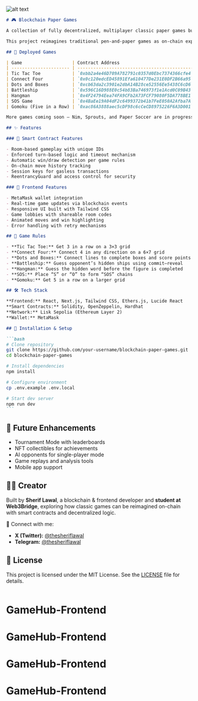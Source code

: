 ![alt text](<Screenshot 2025-09-03 at 4.20.39 AM.png>)

````markdown
# 🎮 Blockchain Paper Games

A collection of fully decentralized, multiplayer classic paper games built on the **Lisk Sepolia network** using Solidity smart contracts and a React frontend.

This project reimagines traditional pen-and-paper games as on-chain experiences, with secure game logic, real-time blockchain state updates, and decentralized player interaction.

## 📜 Deployed Games

| Game                   | Contract Address                             | Explorer Link                                                                                  |
| ---------------------- | -------------------------------------------- | ---------------------------------------------------------------------------------------------- |
| Tic Tac Toe            | `0xbb2a4e46D709A782791c0357d0Ebc7374366cfe4` | [View](https://sepolia-blockscout.lisk.com/address/0xbb2a4e46D709A782791c0357d0Ebc7374366cfe4) |
| Connect Four           | `0x0c120edcED45891Efa610477De231E0DF2B66a95` | [View](https://sepolia-blockscout.lisk.com/address/0x0c120edcED45891Efa610477De231E0DF2B66a95) |
| Dots and Boxes         | `0xcb63da2c3901e2dbA14B28ce52556Ee5438C6cD6` | [View](https://sepolia-blockscout.lisk.com/address/0xcb63da2c3901e2dbA14B28ce52556Ee5438C6cD6) |
| Battleship             | `0x596C16D988E0c54b83Ba746973f1e1Acd0C09B43` | [View](https://sepolia-blockscout.lisk.com/address/0x596C16D988E0c54b83Ba746973f1e1Acd0C09B43) |
| Hangman                | `0x4F24794Eea74FA9CFb2A73FCF79080F5DA778BE1` | [View](https://sepolia-blockscout.lisk.com/address/0x4F24794Eea74FA9CFb2A73FCF79080F5DA778BE1) |
| SOS Game               | `0x4BaEe19A04dF2c6499372b41b7FeE050A2Afba7A` | [View](https://sepolia-blockscout.lisk.com/address/0x4BaEe19A04dF2c6499372b41b7FeE050A2Afba7A) |
| Gomoku (Five in a Row) | `0xac86A3888aec5cDF98c6cCeCD8975226F6A3D001` | [View](https://sepolia-blockscout.lisk.com/address/0xac86A3888aec5cDF98c6cCeCD8975226F6A3D001) |

More games coming soon — Nim, Sprouts, and Paper Soccer are in progress.

## ✨ Features

### 🔗 Smart Contract Features

- Room-based gameplay with unique IDs
- Enforced turn-based logic and timeout mechanism
- Automatic win/draw detection per game rules
- On-chain move history tracking
- Session keys for gasless transactions
- ReentrancyGuard and access control for security

### 🎨 Frontend Features

- MetaMask wallet integration
- Real-time game updates via blockchain events
- Responsive UI built with Tailwind CSS
- Game lobbies with shareable room codes
- Animated moves and win highlighting
- Error handling with retry mechanisms

## 📖 Game Rules

- **Tic Tac Toe:** Get 3 in a row on a 3×3 grid
- **Connect Four:** Connect 4 in any direction on a 6×7 grid
- **Dots and Boxes:** Connect lines to complete boxes and score points
- **Battleship:** Guess opponent’s hidden ships using commit–reveal
- **Hangman:** Guess the hidden word before the figure is completed
- **SOS:** Place “S” or “O” to form “SOS” chains
- **Gomoku:** Get 5 in a row on a larger grid

## 🛠 Tech Stack

**Frontend:** React, Next.js, Tailwind CSS, Ethers.js, Lucide React  
**Smart Contracts:** Solidity, OpenZeppelin, Hardhat  
**Network:** Lisk Sepolia (Ethereum Layer 2)  
**Wallet:** MetaMask

## 🚀 Installation & Setup

```bash
# Clone repository
git clone https://github.com/your-username/blockchain-paper-games.git
cd blockchain-paper-games

# Install dependencies
npm install

# Configure environment
cp .env.example .env.local

# Start dev server
npm run dev
```
````

## 🔮 Future Enhancements

- Tournament Mode with leaderboards
- NFT collectibles for achievements
- AI opponents for single-player mode
- Game replays and analysis tools
- Mobile app support

## 👨‍💻 Creator

Built by **Sherif Lawal**, a blockchain & frontend developer and **student at Web3Bridge**, exploring how classic games can be reimagined on-chain with smart contracts and decentralized logic.

📌 Connect with me:

- **X (Twitter):** [@thesheriflawal](https://x.com/thesheriflawal)
- **Telegram:** [@thesheriflawal](https://t.me/thesheriflawal)

## 📜 License

This project is licensed under the MIT License. See the [LICENSE](LICENSE) file for details.

```

```
# GameHub-Frontend
# GameHub-Frontend
# GameHub-Frontend
# GameHub-Frontend
